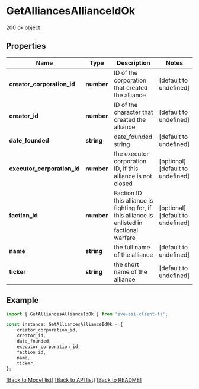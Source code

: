 # GetAlliancesAllianceIdOk

200 ok object

## Properties

Name | Type | Description | Notes
------------ | ------------- | ------------- | -------------
**creator_corporation_id** | **number** | ID of the corporation that created the alliance | [default to undefined]
**creator_id** | **number** | ID of the character that created the alliance | [default to undefined]
**date_founded** | **string** | date_founded string | [default to undefined]
**executor_corporation_id** | **number** | the executor corporation ID, if this alliance is not closed | [optional] [default to undefined]
**faction_id** | **number** | Faction ID this alliance is fighting for, if this alliance is enlisted in factional warfare | [optional] [default to undefined]
**name** | **string** | the full name of the alliance | [default to undefined]
**ticker** | **string** | the short name of the alliance | [default to undefined]

## Example

```typescript
import { GetAlliancesAllianceIdOk } from 'eve-esi-client-ts';

const instance: GetAlliancesAllianceIdOk = {
    creator_corporation_id,
    creator_id,
    date_founded,
    executor_corporation_id,
    faction_id,
    name,
    ticker,
};
```

[[Back to Model list]](../README.md#documentation-for-models) [[Back to API list]](../README.md#documentation-for-api-endpoints) [[Back to README]](../README.md)

